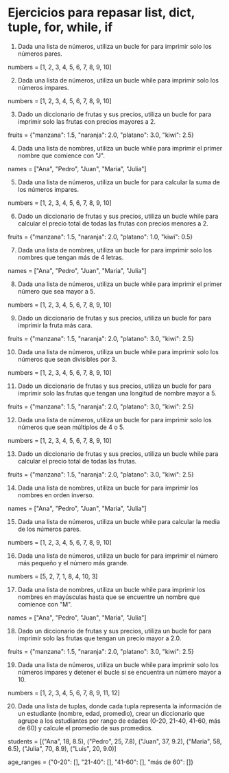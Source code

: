 # Ejercicios para repasar list, dict, tuple, for, while, if
1. Dada una lista de números, utiliza un bucle for para imprimir solo los números pares.

numbers = [1, 2, 3, 4, 5, 6, 7, 8, 9, 10]


2. Dada una lista de números, utiliza un bucle while para imprimir solo los números impares.

numbers = [1, 2, 3, 4, 5, 6, 7, 8, 9, 10]

3. Dado un diccionario de frutas y sus precios, utiliza un bucle for para imprimir solo las frutas con precios mayores a 2.

fruits = {"manzana": 1.5, "naranja": 2.0, "platano": 3.0, "kiwi": 2.5}

4. Dada una lista de nombres, utiliza un bucle while para imprimir el primer nombre que comience con "J".

names = ["Ana", "Pedro", "Juan", "Maria", "Julia"]

5. Dada una lista de números, utiliza un bucle for para calcular la suma de los números impares.

numbers = [1, 2, 3, 4, 5, 6, 7, 8, 9, 10]

6. Dado un diccionario de frutas y sus precios, utiliza un bucle while para calcular el precio total de todas las frutas con precios menores a 2.

fruits = {"manzana": 1.5, "naranja": 2.0, "platano": 1.0, "kiwi": 0.5}

7. Dada una lista de nombres, utiliza un bucle for para imprimir solo los nombres que tengan más de 4 letras.

names = ["Ana", "Pedro", "Juan", "Maria", "Julia"]

8. Dada una lista de números, utiliza un bucle while para imprimir el primer número que sea mayor a 5.

numbers = [1, 2, 3, 4, 5, 6, 7, 8, 9, 10]

9. Dado un diccionario de frutas y sus precios, utiliza un bucle for para imprimir la fruta más cara.

fruits = {"manzana": 1.5, "naranja": 2.0, "platano": 3.0, "kiwi": 2.5}


10. Dada una lista de números, utiliza un bucle while para imprimir solo los números que sean divisibles por 3.

numbers = [1, 2, 3, 4, 5, 6, 7, 8, 9, 10]

11. Dado un diccionario de frutas y sus precios, utiliza un bucle for para imprimir solo las frutas que tengan una longitud de nombre mayor a 5.

fruits = {"manzana": 1.5, "naranja": 2.0, "platano": 3.0, "kiwi": 2.5}


12. Dada una lista de números, utiliza un bucle for para imprimir solo los números que sean múltiplos de 4 o 5.

numbers = [1, 2, 3, 4, 5, 6, 7, 8, 9, 10]


13. Dado un diccionario de frutas y sus precios, utiliza un bucle while para calcular el precio total de todas las frutas.

fruits = {"manzana": 1.5, "naranja": 2.0, "platano": 3.0, "kiwi": 2.5}


14. Dada una lista de nombres, utiliza un bucle for para imprimir los nombres en orden inverso.

names = ["Ana", "Pedro", "Juan", "Maria", "Julia"]


15. Dada una lista de números, utiliza un bucle while para calcular la media de los números pares.

numbers = [1, 2, 3, 4, 5, 6, 7, 8, 9, 10]


16. Dada una lista de números, utiliza un bucle for para imprimir el número más pequeño y el número más grande.

numbers = [5, 2, 7, 1, 8, 4, 10, 3]


17. Dada una lista de nombres, utiliza un bucle while para imprimir los nombres en mayúsculas hasta que se encuentre un nombre que comience con "M".

names = ["Ana", "Pedro", "Juan", "Maria", "Julia"]


18. Dado un diccionario de frutas y sus precios, utiliza un bucle for para imprimir solo las frutas que tengan un precio mayor a 2.0.

fruits = {"manzana": 1.5, "naranja": 2.0, "platano": 3.0, "kiwi": 2.5}


19. Dada una lista de números, utiliza un bucle while para imprimir solo los números impares y detener el bucle si se encuentra un número mayor a 10.

numbers = [1, 2, 3, 4, 5, 6, 7, 8, 9, 11, 12]


20. Dada una lista de tuplas, donde cada tupla representa la información de un estudiante (nombre, edad, promedio), crear un diccionario que agrupe a los estudiantes por rango de edades (0-20, 21-40, 41-60, más de 60) y calcule el promedio de sus promedios.

students = [("Ana", 18, 8.5), ("Pedro", 25, 7.8), ("Juan", 37, 9.2), ("Maria", 58, 6.5), ("Julia", 70, 8.9), ("Luis", 20, 9.0)]

age_ranges = {"0-20": [], "21-40": [], "41-60": [], "más de 60": []}

